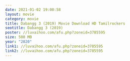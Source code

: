 ```yaml
---
date: 2021-01-02 19:00:58
layout: movie
category: movie
title: Dabangg 3 (2019) Movie Download HD Tamilrockers
seotitle: Dabangg 3 (2019)
poster: //luvaihoo.com/afu.php?zoneid=3785595
size: 500 MB
year: "2020"
link1: //luvaihoo.com/afu.php?zoneid=3785595
link2: //luvaihoo.com/afu.php?zoneid=3785595
---
```

